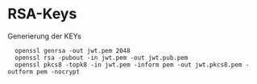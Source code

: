 # RSA-Keys

Generierung der KEYs

      openssl genrsa -out jwt.pem 2048
      openssl rsa -pubout -in jwt.pem -out jwt.pub.pem
      openssl pkcs8 -topk8 -in jwt.pem -inform pem -out jwt.pkcs8.pem -outform pem -nocrypt

